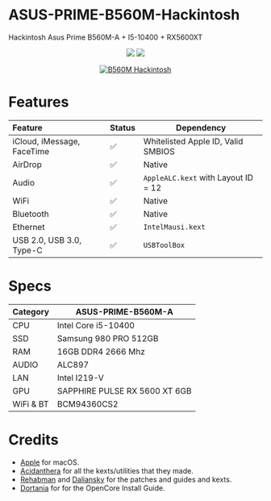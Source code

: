 # ASUS-PRIME-B560M-Hackintosh
Hackintosh Asus Prime B560M-A + I5-10400 + RX5600XT

<p align="center">
    <a href="https://www.apple.com/macos/monterey/">
        <img src="https://img.shields.io/badge/Monterey-12.6-purple"></a>
    <a href="https://github.com/acidanthera/OpenCorePkg">
        <img src="https://img.shields.io/badge/OpenCore-0.8.8-blue"/></a>
</p>

<p align="center">
    <a href="">
        <img src="https://i.imgur.com/dbjjcw8.png" alt="B560M Hackintosh"> </a>
</p>

# Features

| Feature                              | Status | Dependency          |
| :----------------------------------- | ------ | ------------------- |
| iCloud, iMessage, FaceTime           | ✅   | Whitelisted Apple ID, Valid SMBIOS  |
| AirDrop                              | ✅   | Native  |
| Audio                                  | ✅   | `AppleALC.kext` with Layout ID = 12   |
| WiFi                                 | ✅   | Native  |
| Bluetooth                            | ✅   | Native  |
| Ethernet                             | ✅   | `IntelMausi.kext`  |
| USB 2.0, USB 3.0, Type-C                   | ✅   | `USBToolBox`    |


# Specs

| Category  | ASUS-PRIME-B560M-A       |
| --------- | ------------------------ |
| CPU       | Intel Core i5-10400      |
| SSD       | Samsung 980 PRO 512GB    |
| RAM       | 16GB DDR4 2666 Mhz       |
| AUDIO     | ALC897      |
| LAN       | Intel I219-V      |
| GPU       | SAPPHIRE PULSE RX 5600 XT 6GB |
| WiFi & BT | BCM94360CS2   |


# Credits

- [Apple](https://www.apple.com) for macOS.
- [Acidanthera](https://github.com/acidanthera) for all the kexts/utilities that they made.
- [Rehabman](https://github.com/RehabMan) and [Daliansky](https://github.com/daliansky) for the patches and guides and kexts.
- [Dortania](https://github.com/dortania) for for the OpenCore Install Guide.
